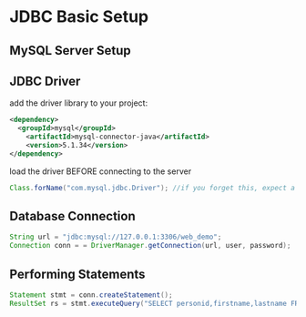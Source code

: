 # JDBC Basic Setup

## MySQL Server Setup

## JDBC Driver

add the driver library to your project:
```xml
<dependency>
  <groupId>mysql</groupId>
	<artifactId>mysql-connector-java</artifactId>
	<version>5.1.34</version>
</dependency>
```

load the driver BEFORE connecting to the server
```java
Class.forName("com.mysql.jdbc.Driver"); //if you forget this, expect a Driver Not Found Exception
```

## Database Connection
```java
String url = "jdbc:mysql://127.0.0.1:3306/web_demo";
Connection conn = = DriverManager.getConnection(url, user, password);
```

## Performing Statements
```java
Statement stmt = conn.createStatement();
ResultSet rs = stmt.executeQuery("SELECT personid,firstname,lastname FROM persons");
```
